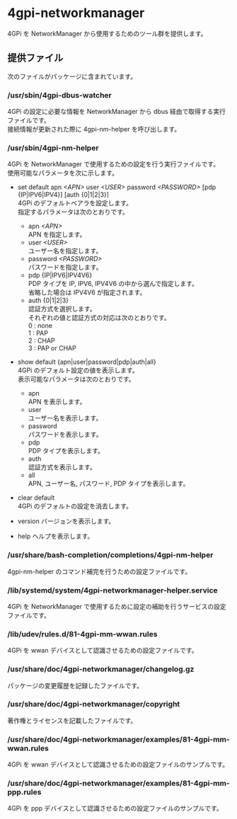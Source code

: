 4gpi-networkmanager
===================

4GPi を NetworkManager から使用するためのツール群を提供します。

## 提供ファイル
次のファイルがパッケージに含まれています。

### /usr/sbin/4gpi-dbus-watcher
4GPi の設定に必要な情報を NetworkManager から dbus 経由で取得する実行ファイルです。  
接続情報が更新された際に 4gpi-nm-helper を呼び出します。

### /usr/sbin/4gpi-nm-helper
4GPi を NetworkManager で使用するための設定を行う実行ファイルです。  
使用可能なパラメータを次に示します。

+ set default apn _&lt;APN&gt;_ user _&lt;USER&gt;_ password _&lt;PASSWORD&gt;_ [pdp {IP|IPV6|IPV4}] [auth {0|1|2|3}]  
  4GPi のデフォルトベアラを設定します。  
  指定するパラメータは次のとおりです。  
  - apn _&lt;APN&gt;_  
    APN を指定します。
  - user _&lt;USER&gt;_  
    ユーザー名を指定します。
  - password _&lt;PASSWORD&gt;_  
    パスワードを指定します。
  - pdp {IP|IPV6|IPV4V6}  
    PDP タイプを IP, IPV6, IPV4V6 の中から選んで指定します。  
    省略した場合は IPV4V6 が指定されます。
  - auth {0|1|2|3}  
    認証方式を選択します。  
    それぞれの値と認証方式の対応は次のとおりです。  
      0 : none  
      1 : PAP  
      2 : CHAP  
      3 : PAP or CHAP

+ show default {apn|user|password|pdp|auth|all}  
  4GPi のデフォルト設定の値を表示します。  
  表示可能なパラメータは次のとおりです。
  - apn  
    APN を表示します。
  - user  
    ユーザー名を表示します。
  - password  
    パスワードを表示します。
  - pdp  
     PDP タイプを表示します。
  - auth  
     認証方式を表示します。
  - all  
    APN, ユーザー名, パスワード, PDP タイプを表示します。

+ clear default  
  4GPi のデフォルトの設定を消去します。

+ version
  バージョンを表示します。  

+ help
  ヘルプを表示します。

### /usr/share/bash-completion/completions/4gpi-nm-helper
4gpi-nm-helper のコマンド補完を行うための設定ファイルです。

### /lib/systemd/system/4gpi-networkmanager-helper.service
4GPi を NetworkManager で使用するために設定の補助を行うサービスの設定ファイルです。

### /lib/udev/rules.d/81-4gpi-mm-wwan.rules
4GPi を wwan デバイスとして認識させるための設定ファイルです。

### /usr/share/doc/4gpi-networkmanager/changelog.gz
パッケージの変更履歴を記録したファイルです。

### /usr/share/doc/4gpi-networkmanager/copyright
著作権とライセンスを記載したファイルです。

### /usr/share/doc/4gpi-networkmanager/examples/81-4gpi-mm-wwan.rules
4GPi を wwan デバイスとして認識させるための設定ファイルのサンプルです。

### /usr/share/doc/4gpi-networkmanager/examples/81-4gpi-mm-ppp.rules
4GPi を ppp デバイスとして認識させるための設定ファイルのサンプルです。
